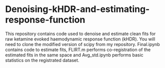 # Denoising-kHDR-and-estimating-response-function

This repository contains code used to denoise and estimate clean fits for raw ketamine evoked haemodynamic response function (kHDR). 
You will need to clone the modified version of scipy from my repository.
Final.ipynb contains code to estimate fits, FLIRT.m performs co-registration of the estimated fits in the same space and Avg_std.ipynb performs basic statistics on the registrated dataset.
